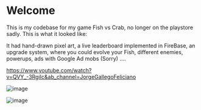 # Welcome

This is my codebase for my game Fish vs Crab, no longer on the playstore sadly. This is what it looked like:

It had hand-drawn pixel art, a live leaderboard implemented in FireBase, an upgrade system, where you could evolve your Fish, different enemies, powerups, ads with Google Ad mobs (Sorry) ....

https://www.youtube.com/watch?v=QVY_-3RgiIc&ab_channel=JorgeGallegoFeliciano

![image](https://github.com/JorgeGF24/Fish_vs_Crab/assets/22118419/824a5fe6-4542-486d-b0bb-8b5b5006d1ec)

![image](https://github.com/JorgeGF24/Fish_vs_Crab/assets/22118419/3bc2db3e-55cc-4429-9c19-b931f9e36716)
